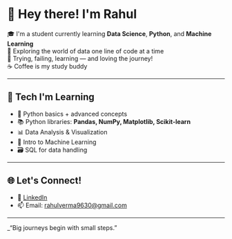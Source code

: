 # 👋 Hey there! I'm Rahul

🎓 I'm a student currently learning **Data Science**, **Python**, and **Machine Learning**  
🚀 Exploring the world of data one line of code at a time  
🧠 Trying, failing, learning — and loving the journey!  
☕ Coffee is my study buddy  

---

## 🔧 Tech I'm Learning
- 🐍 Python basics + advanced concepts
- 📚 Python libraries: **Pandas, NumPy, Matplotlib, Scikit-learn**
- 📊 Data Analysis & Visualization
- 🤖 Intro to Machine Learning
- 🗃️ SQL for data handling

---

## 🌐 Let's Connect!
- 💼 [LinkedIn]([www.linkedin.com/in/rahul-verma96](https://www.linkedin.com/in/rahul-verma-194168351/?utm_source=share&utm_campaign=share_via&utm_content=profile&utm_medium=android_app)) 
- 📫 Email: rahulverma9630@gmail.com 

---

_“Big journeys begin with small steps.” 
